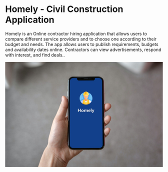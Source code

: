 # Homely - Civil Construction Application
Homely is an Online contractor hiring application that allows users to compare different service providers and to choose one according to their budget and needs. The app allows users to publish
requirements, budgets and availability dates online. Contractors can view advertisements, respond with interest, and find deals..

![](https://github.com/CharanpreetSingh9/Homely/blob/master/docs/mockups/smartmockups_l3a3374l.jpg?raw=true)
